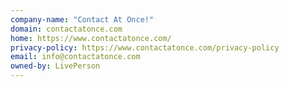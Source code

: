 ```yaml
---
company-name: "Contact At Once!"
domain: contactatonce.com
home: https://www.contactatonce.com/
privacy-policy: https://www.contactatonce.com/privacy-policy
email: info@contactatonce.com
owned-by: LivePerson
---
```




